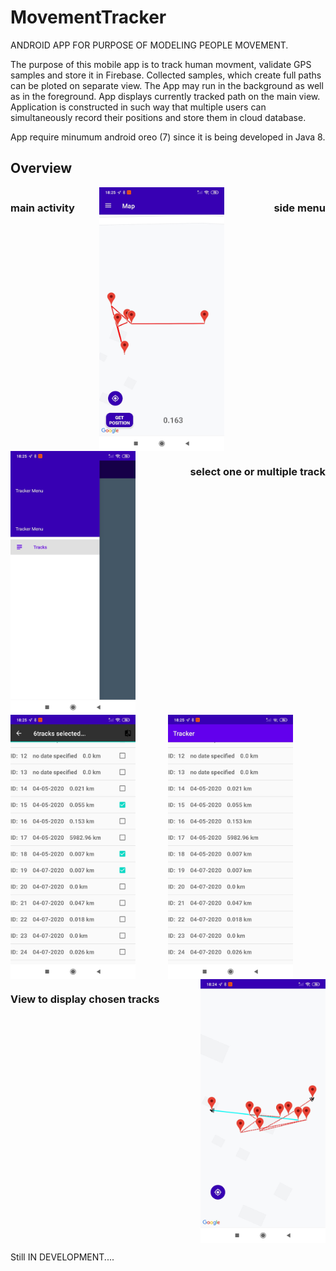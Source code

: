 # MovementTracker


ANDROID APP FOR PURPOSE OF MODELING PEOPLE MOVEMENT.

The purpose of this mobile app is to track human movment, validate GPS samples
and store it in Firebase. Collected samples, which create full paths can be ploted on separate view.
The App may run in the background as well as in the foreground. App displays currently tracked path
on the main view.
Application is constructed in such way that multiple users can simultaneously record their positions 
and store them in cloud database.

App require minumum android oreo (7) since it is being developed in Java 8.

<h2>Overview</h2>
<div style="display: flex;flex-wrap: wrap;justify-content: space-between">
  <h3> main activity</h3>
  <img src="app/images/main.jpg" width="200">
  <br>
   <h3>side menu</h3>
<img src="app/images/side.jpg" width="200">
  <br>
  <h3>select one or multiple track</h3>
<img src="app/images/menu_1.jpg" width="200">
<img src="app/images/menu_2.jpg" width="200">
  <br>
  <h3>View to display chosen tracks</h3>
<img src="app/images/summary.jpg" width="200">

</div>


Still IN DEVELOPMENT....
